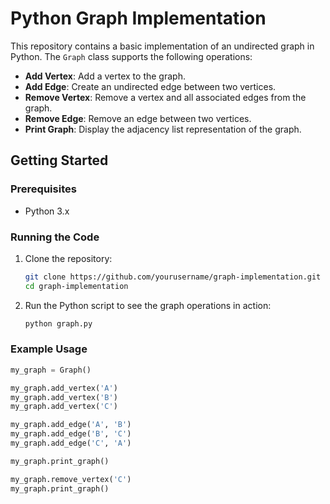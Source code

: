 # Python Graph Implementation

This repository contains a basic implementation of an undirected graph in Python. The `Graph` class supports the following operations:

- **Add Vertex**: Add a vertex to the graph.
- **Add Edge**: Create an undirected edge between two vertices.
- **Remove Vertex**: Remove a vertex and all associated edges from the graph.
- **Remove Edge**: Remove an edge between two vertices.
- **Print Graph**: Display the adjacency list representation of the graph.

## Getting Started

### Prerequisites

- Python 3.x

### Running the Code

1. Clone the repository:
    ```bash
    git clone https://github.com/yourusername/graph-implementation.git
    cd graph-implementation
    ```

2. Run the Python script to see the graph operations in action:
    ```bash
    python graph.py
    ```

### Example Usage

```python
my_graph = Graph()

my_graph.add_vertex('A')
my_graph.add_vertex('B')
my_graph.add_vertex('C')

my_graph.add_edge('A', 'B')
my_graph.add_edge('B', 'C')
my_graph.add_edge('C', 'A')

my_graph.print_graph()

my_graph.remove_vertex('C')
my_graph.print_graph()
